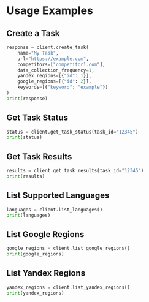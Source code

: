 # Usage Examples

## Create a Task
```python
response = client.create_task(
    name="My Task",
    url="https://example.com",
    competitors=["competitor1.com"],
    data_collection_frequency=1,
    yandex_regions=[{"id": 1}],
    google_regions=[{"id": 2}],
    keywords=[{"keyword": "example"}]
)
print(response)
```

## Get Task Status
```python
status = client.get_task_status(task_id="12345")
print(status)
```

## Get Task Results
```python
results = client.get_task_results(task_id="12345")
print(results)
```

## List Supported Languages
```python
languages = client.list_languages()
print(languages)
```

## List Google Regions
```python
google_regions = client.list_google_regions()
print(google_regions)
```

## List Yandex Regions
```python
yandex_regions = client.list_yandex_regions()
print(yandex_regions)
```